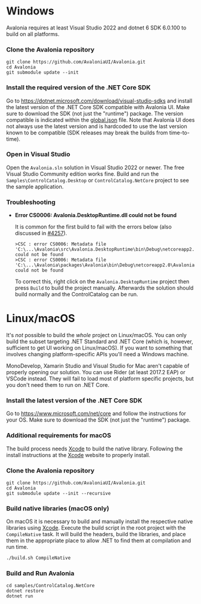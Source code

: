 # Windows

Avalonia requires at least Visual Studio 2022 and dotnet 6 SDK 6.0.100 to build on all platforms.

###  Clone the Avalonia repository

```
git clone https://github.com/AvaloniaUI/Avalonia.git
cd Avalonia
git submodule update --init
```

### Install the required version of the .NET Core SDK

Go to https://dotnet.microsoft.com/download/visual-studio-sdks and install the latest version of the .NET Core SDK compatible with Avalonia UI. Make sure to download the SDK (not just the "runtime") package. The version compatible is indicated within the [global.json](https://github.com/AvaloniaUI/Avalonia/blob/master/global.json) file. Note that Avalonia UI does not always use the latest version and is hardcoded to use the last version known to be compatible (SDK releases may break the builds from time-to-time).

###  Open in Visual Studio

Open the `Avalonia.sln` solution in Visual Studio 2022 or newer. The free Visual Studio Community edition works fine. Build and run the `Samples\ControlCatalog.Desktop` or `ControlCatalog.NetCore` project to see the sample application.

### Troubleshooting

 * **Error CS0006: Avalonia.DesktopRuntime.dll could not be found**

    It is common for the first build to fail with the errors below (also discussed in [#4257](https://github.com/AvaloniaUI/Avalonia/issues/4257)).
    ```
    >CSC : error CS0006: Metadata file 'C:\...\Avalonia\src\Avalonia.DesktopRuntime\bin\Debug\netcoreapp2.0\Avalonia.DesktopRuntime.dll' could not be found
    >CSC : error CS0006: Metadata file 'C:\...\Avalonia\packages\Avalonia\bin\Debug\netcoreapp2.0\Avalonia.dll' could not be found
    ```
    To correct this, right click on the `Avalonia.DesktopRuntime` project then press `Build` to build the project manually. Afterwards the solution should build normally and the ControlCatalog can be run.

# Linux/macOS

It's *not* possible to build the *whole* project on Linux/macOS. You can only build the subset targeting .NET Standard and .NET Core (which is, however, sufficient to get UI working on Linux/macOS). If you want to something that involves changing platform-specific APIs you'll need a Windows machine.

MonoDevelop, Xamarin Studio and Visual Studio for Mac aren't capable of properly opening our solution. You can use Rider (at least 2017.2 EAP) or VSCode instead. They will fail to load most of platform specific projects, but you don't need them to run on .NET Core.

###  Install the latest version of the .NET Core SDK

Go to https://www.microsoft.com/net/core and follow the instructions for your OS. Make sure to download the SDK (not just the "runtime") package.

###  Additional requirements for macOS

The build process needs [Xcode](https://developer.apple.com/xcode/) to build the native library.  Following the install instructions at the [Xcode](https://developer.apple.com/xcode/) website to properly install.


###  Clone the Avalonia repository

```
git clone https://github.com/AvaloniaUI/Avalonia.git
cd Avalonia
git submodule update --init --recursive
```

### Build native libraries (macOS only)

On macOS it is necessary to build and manually install the respective native libraries using [Xcode](https://developer.apple.com/xcode/). Execute the build script in the root project with the `CompileNative` task. It will build the headers, build the libraries, and place them in the appropriate place to allow .NET to find them at compilation and run time.

```bash
./build.sh CompileNative
```

###  Build and Run Avalonia

```
cd samples/ControlCatalog.NetCore
dotnet restore
dotnet run
```
